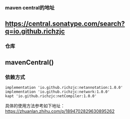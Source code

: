 ### maven central的地址
https://central.sonatype.com/search?q=io.github.richzjc
---
### 仓库
mavenCentral()
---
### 依赖方式 
```
implementation 'io.github.richzjc:netannotation:1.0.0'
implementation 'io.github.richzjc:network:1.0.0'
kapt 'io.github.richzjc:netCompiler:1.0.0'
```


具体的使用方法参考如下地址： https://zhuanlan.zhihu.com/p/1894702829630895262
